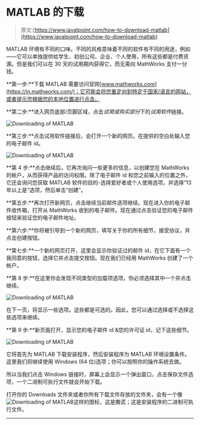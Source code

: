 # MATLAB 的下载

> 原文:[https://www.javatpoint.com/how-to-download-matlab](https://www.javatpoint.com/how-to-download-matlab)

MATLAB 环境有不同的口味。不同的风格意味着不同的软件有不同的用途，例如——它可以单独提供给学生、初创公司、企业、个人使用，所有这些都是付费资源。但是我们可以在 30 天的试用期内获得它，而无需向 MathWorks 支付一分钱。

**第一步:**下载 MATLAB 需要访问官网[www.mathworks.com](https://in.mathworks.com/)；它可能会将您重定向到特定于国家/语言的网站，或者提示您根据您的本地位置进行点击。

**第二步:**进入网页底部/页脚区域，点击*试用或购买部分*下的*试用软件*链接。

![Downloading of MATLAB](../Images/47a0b5ef5722a33c673c7f2216177f2d.png)

**第三步:**点击试用软件链接后，会打开一个新的网页。在提供的空白处输入您的电子邮件 id。

![Downloading of MATLAB](../Images/d01183bf1afe4608bf51a07fc4cc6d39.png)

**第 4 步:**点击继续后，它再次询问一些更多的信息，以创建您在 MathWorks 的帐户，从而获得产品的访问权限。除了电子邮件 id 和您之前输入的位置之外，它还会询问您获取 MATLAB 软件的目的-选择爱好者或个人使用选项，并选择“13 年以上是”选项，然后单击“创建”。

**第五步:**再次打开新网页，点击继续当前邮件选项继续。现在进入你的电子邮件收件箱，打开从 MathWorks 收到的电子邮件。现在通过点击验证您的电子邮件按钮来验证您的电子邮件地址。

**第六步:**你将被引导到一个新的网页，填写关于你的所有细节，接受协议，并点击创建按钮。

**第七步:**一个新的网页打开，这里会显示你验证过的邮件 id，在它下面有一个我同意的按钮，选择它并点击提交按钮。现在我们已经用 MathWorks 创建了一个帐户。

**第 8 步:**在这里你会发现不同类型的加载项选项，你必须选择其中一个并点击继续。

![Downloading of MATLAB](../Images/245cbb7258a19237a23e6bce1ab5503b.png)

在下一页，将显示一些选项。这些都是可选的。因此，您可以通过选择或不选择这些选项来继续。

**第 9 步:**新页面打开，显示您的电子邮件 id &您的许可证 id，记下这些细节。

![Downloading of MATLAB](../Images/7453147aa8c549557882af7845aa836d.png)

它将首先为 MATLAB 下载安装程序，然后安装程序为 MATLAB 环境设置条件。这里我们将继续使用 Windows (64 位)选项；你可以按照你的操作系统去做。

所以当我们点击 Windows 链接时，屏幕上会显示一个弹出窗口，点击保存文件选项，一个二进制可执行文件就会开始下载。

打开你的 Downloads 文件夹或者你所有下载文件存放的文件夹，会有一个像![Downloading of MATLAB](../Images/3cc6de186e4b616e63d6588237da2f49.png)这样的图标，这是撒谎；这是安装程序的二进制可执行文件。

* * *
